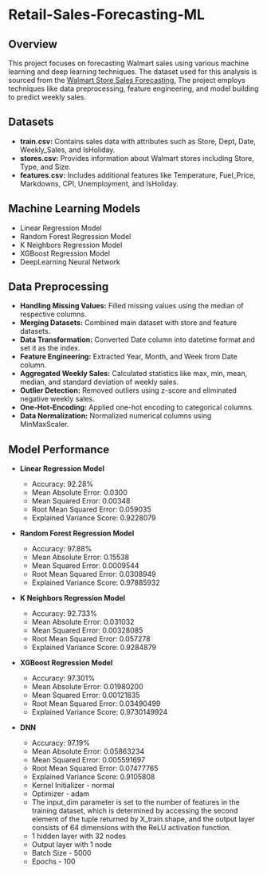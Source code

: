# Retail-Sales-Forecasting-ML
## Overview
This project focuses on forecasting Walmart sales using various machine learning and deep learning techniques. The dataset used for this analysis is sourced from the [Walmart Store Sales Forecasting.](https://www.kaggle.com/c/walmart-recruiting-store-sales-forecasting) The project employs techniques like data preprocessing, feature engineering, and model building to predict weekly sales.

## Datasets
- **train.csv:** Contains sales data with attributes such as Store, Dept, Date, Weekly_Sales, and IsHoliday.
- **stores.csv:** Provides information about Walmart stores including Store, Type, and Size.
- **features.csv:** Includes additional features like Temperature, Fuel_Price, Markdowns, CPI, Unemployment, and IsHoliday.

## Machine Learning Models
- Linear Regression Model
- Random Forest Regression Model
- K Neighbors Regression Model
- XGBoost Regression Model
- DeepLearning Neural Network

## Data Preprocessing
- **Handling Missing Values:** Filled missing values using the median of respective columns.
- **Merging Datasets:** Combined main dataset with store and feature datasets.
- **Data Transformation:** Converted Date column into datetime format and set it as the index.
- **Feature Engineering:** Extracted Year, Month, and Week from Date column.
- **Aggregated Weekly Sales:** Calculated statistics like max, min, mean, median, and standard deviation of weekly sales.
- **Outlier Detection:** Removed outliers using z-score and eliminated negative weekly sales.
- **One-Hot-Encoding:** Applied one-hot encoding to categorical columns.
- **Data Normalization:** Normalized numerical columns using MinMaxScaler.

## Model Performance
- **Linear Regression Model**
  - Accuracy: 92.28%  
  - Mean Absolute Error: 0.0300
  - Mean Squared Error: 0.00348
  - Root Mean Squared Error: 0.059035
  - Explained Variance Score: 0.9228079

- **Random Forest Regression Model**
  - Accuracy: 97.88%
  - Mean Absolute Error: 0.15538
  - Mean Squared Error: 0.0009544
  - Root Mean Squared Error: 0.0308949
  - Explained Variance Score: 0.97885932

- **K Neighbors Regression Model**
  - Accuracy: 92.733%
  - Mean Absolute Error: 0.031032
  - Mean Squared Error: 0.00328085
  - Root Mean Squared Error: 0.057278
  - Explained Variance Score: 0.9284879

- **XGBoost Regression Model**
  - Accuracy: 97.301%
  - Mean Absolute Error: 0.01980200
  - Mean Squared Error: 0.00121835
  - Root Mean Squared Error: 0.03490499
  - Explained Variance Score: 0.9730149924
  
- **DNN**
  - Accuracy: 97.19%
  - Mean Absolute Error: 0.05863234
  - Mean Squared Error: 0.005591697
  - Root Mean Squared Error: 0.07477765
  - Explained Variance Score: 0.9105808
  - Kernel Initializer - normal
  - Optimizer - adam
  - The input_dim parameter is set to the number of features in the training dataset, which is determined by accessing the second element of the tuple returned by X_train.shape, and the output layer consists of 64 dimensions with the ReLU activation function.
  - 1 hidden layer with 32 nodes
  - Output layer with 1 node
  - Batch Size - 5000
  - Epochs - 100
